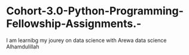 # Cohort-3.0-Python-Programming-Fellowship-Assignments.-
I am learnibg
my jourey on data science with Arewa data science
Alhamdulillah
